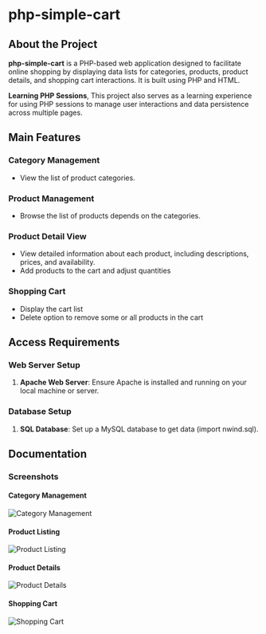 # php-simple-cart

## About the Project

**php-simple-cart** is a PHP-based web application designed to facilitate online shopping by displaying data lists for categories, products, product details, and shopping cart interactions. It is built using PHP and HTML.

**Learning PHP Sessions**, This project also serves as a learning experience for using PHP sessions to manage user interactions and data persistence across multiple pages.

## Main Features

### Category Management
- View the list of product categories.

### Product Management
- Browse the list of products depends on the categories.

### Product Detail View
- View detailed information about each product, including descriptions, prices, and availability.
- Add products to the cart and adjust quantities

### Shopping Cart
- Display the cart list
- Delete option to remove some or all products in the cart

## Access Requirements

### Web Server Setup
1. **Apache Web Server**: Ensure Apache is installed and running on your local machine or server.
   
### Database Setup
1. **SQL Database**: Set up a MySQL database to get data (import nwind.sql).

## Documentation

### Screenshots

#### Category Management
![Category Management](screenshots/category.png)

#### Product Listing
![Product Listing](screenshots/products.png)

#### Product Details
![Product Details](screenshots/product_detail.png)

#### Shopping Cart
![Shopping Cart](screenshots/cart.png)
